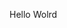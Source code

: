 Hello Wolrd













































































































































































































































































































































































































































































































































































































































































































































































































































































































































































































































































































































































































































































































































































































































































































































































































































































































































































































































































































































































































































































































































































































































































































































































































































































































































































































































































































































































































































































































































































